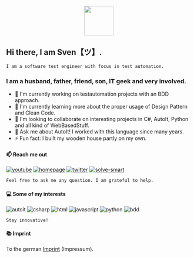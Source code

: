 <p align="center">
    <img src="https://github.com/Sven-Seyfert/Sven-Seyfert/blob/main/media/favicon.ico" width="80" />
</p>

## Hi there, I am Sven【ツ】.

    I am a software test engineer with focus in test automation.

### I am a husband, father, friend, son, IT geek and very involved.

- 🔭 I'm currently working on testautomation projects with an BDD approach.
- 🌱 I'm currently learning more about the proper usage of Design Pattern and Clean Code.
- 👯 I'm looking to collaborate on interesting projects in C#, AutoIt, Python and all kind of WebBasedStuff.
- 💬 Ask me about AutoIt! I worked with this language since many years.
- ⚡ Fun fact: I built my wooden house partly on my own.

#### 📫 Reach me out

[![youtube](https://img.shields.io/badge/Solve%20Smart-D94D4A?style=for-the-badge&labelColor=black&logo=youtube&logoColor=D94D4A)](https://youtube.com/channel/UCjPiWdl_h1CoYhZXaEC_AwA)
[![homepage](https://img.shields.io/badge/Homepage-648293?style=for-the-badge&labelColor=black&logo=HTML5&logoColor=648293)](https://sven-seyfert.de)
[![twitter](https://img.shields.io/badge/@Sven_Seyfert-1DA1F2?style=for-the-badge&labelColor=black&logo=twitter&logoColor=1DA1F2)](https://twitter.com/sven_seyfert)
[![solve-smart](https://img.shields.io/badge/solve_smart_de-6569B0?style=for-the-badge&labelColor=black&logo=visualstudiocode&logoColor=6569B0)](https://solve-smart.de)

    Feel free to ask me any question. I am grateful to help.

#### 💻 Some of my interests

![autoit](https://img.shields.io/badge/AutoIt-61DBFB?style=for-the-badge&labelColor=black&logo=autodesk&logoColor=61DBFB)
![csharp](https://img.shields.io/badge/CSharp-e535ab?style=for-the-badge&labelColor=black&logo=c-sharp&logoColor=e535ab)
![html](https://img.shields.io/badge/HTML%2FCSs-E34F26?style=for-the-badge&labelColor=black&logo=html5&logoColor=E34F26)
![javascript](https://img.shields.io/badge/Javascript-F0DB4F?style=for-the-badge&labelColor=black&logo=javascript&logoColor=F0DB4F)
![python](https://img.shields.io/badge/Python-3C873A?style=for-the-badge&labelColor=black&logo=python&logoColor=3C873A)
![bdd](https://img.shields.io/badge/BDD-6569B0?style=for-the-badge&labelColor=black&logo=cucumber&logoColor=6569B0)

    Stay innovative!
    
#### 📚 Imprint

To the german [Imprint](https://solve-smart.de/#/de/impressum) (Impressum).

